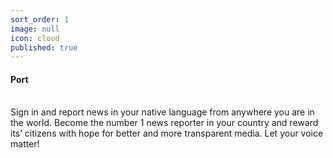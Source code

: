 ```yaml
---
sort_order: 1
image: null
icon: cloud
published: true
---
```


#### **Port**
<br>
Sign in and report news in your native language from anywhere you are in the world. Become the number 1 news reporter in your country and reward its’ citizens with hope for better and more transparent media. Let your voice matter!